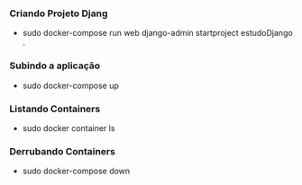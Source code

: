 ### Criando Projeto Djang
- sudo docker-compose run web django-admin startproject estudoDjango .

### Subindo a aplicação
- sudo docker-compose up

### Listando Containers
- sudo docker container ls

### Derrubando Containers
-  sudo docker-compose down